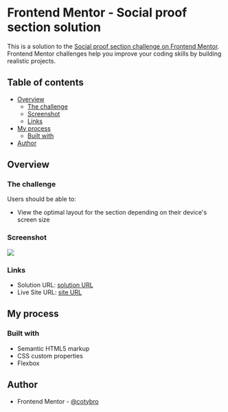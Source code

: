 # Frontend Mentor - Social proof section solution

This is a solution to the [Social proof section challenge on Frontend Mentor](https://www.frontendmentor.io/challenges/social-proof-section-6e0qTv_bA). Frontend Mentor challenges help you improve your coding skills by building realistic projects. 

## Table of contents

- [Overview](#overview)
  - [The challenge](#the-challenge)
  - [Screenshot](#screenshot)
  - [Links](#links)
- [My process](#my-process)
  - [Built with](#built-with)
- [Author](#author)

## Overview

### The challenge

Users should be able to:

- View the optimal layout for the section depending on their device's screen size

### Screenshot

![](./screenshot.jpg)

### Links

- Solution URL: [solution URL](https://github.com/cotybro/Social-proof-section)
- Live Site URL: [site URL](https://social-proof-section-plum-iota.vercel.app/)

## My process

### Built with

- Semantic HTML5 markup
- CSS custom properties
- Flexbox

## Author

- Frontend Mentor - [@cotybro](https://www.frontendmentor.io/profile/cotybro)